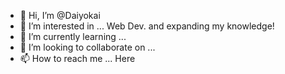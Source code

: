 - 👋 Hi, I’m @Daiyokai
- 👀 I’m interested in ... Web Dev. and expanding my knowledge!
- 🌱 I’m currently learning ...
- 💞️ I’m looking to collaborate on ...
- 📫 How to reach me ... Here

<!---
Daiyokai/Daiyokai is a ✨ special ✨ repository because its `README.md` (this file) appears on your GitHub profile.
You can click the Preview link to take a look at your changes.
--->
